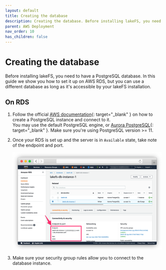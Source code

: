 ```yaml
---
layout: default
title: Creating the database
description: Creating the database. Before installing lakeFS, you need to have a PostgreSQL database.
parent: AWS Deployment
nav_order: 10
has_children: false
---
```


# Creating the database

Before installing lakeFS, you need to have a PostgreSQL database. 
In this guide we show you how to set it up on AWS RDS, but you can use a different database as long as it's accessible by your lakeFS installation.

## On RDS

1. Follow the official [AWS documentation](https://docs.aws.amazon.com/AmazonRDS/latest/UserGuide/CHAP_GettingStarted.CreatingConnecting.PostgreSQL.html){: target="_blank" } on how to create a PostgreSQL instance and connect to it.  
You may use the default PostgreSQL engine, or [Aurora PostgreSQL](https://docs.aws.amazon.com/AmazonRDS/latest/AuroraUserGuide/Aurora.AuroraPostgreSQL.html){: target="_blank" }. Make sure you're using PostgreSQL version >= 11.
2. Once your RDS is set up and the server is in `Available` state, take note of the endpoint and port.

   ![RDS Connection String](../assets/img/rds_conn.png)

3. Make sure your security group rules allow you to connect to the database instance. 
 
